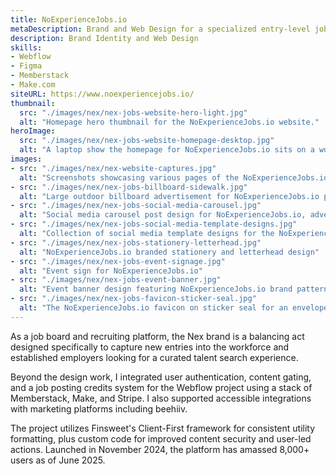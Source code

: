 ```yaml
---
title: NoExperienceJobs.io
metaDescription: Brand and Web Design for a specialized entry-level job board.
description: Brand Identity and Web Design
skills:
- Webflow
- Figma
- Memberstack
- Make.com
siteURL: https://www.noexperiencejobs.io/
thumbnail:
  src: "./images/nex/nex-jobs-website-hero-light.jpg"
  alt: "Homepage hero thumbnail for the NoExperienceJobs.io website."
heroImage:
  src: "./images/nex/nex-jobs-website-homepage-desktop.jpg"
  alt: "A laptop show the homepage for NoExperienceJobs.io sits on a wooden table in a living room"
images:
- src: "./images/nex/nex-website-captures.jpg"
  alt: "Screenshots showcasing various pages of the NoExperienceJobs.io website design"
- src: "./images/nex/nex-jobs-billboard-sidewalk.jpg"
  alt: "Large outdoor billboard advertisement for NoExperienceJobs.io positioned on a city sidewalk"
- src: "./images/nex/nex-jobs-social-media-carousel.jpg"
  alt: "Social media carousel post design for NoExperienceJobs.io, adversting entry-level job opportunities"
- src: "./images/nex/nex-jobs-social-media-template-designs.jpg"
  alt: "Collection of social media template designs for the NoExperienceJobs.io brand"
- src: "./images/nex/nex-jobs-stationery-letterhead.jpg"
  alt: "NoExperienceJobs.io branded stationery and letterhead design"
- src: "./images/nex/nex-jobs-event-signage.jpg"
  alt: "Event sign for NoExperienceJobs.io"
- src: "./images/nex/nex-jobs-event-banner.jpg"
  alt: "Event banner design featuring NoExperienceJobs.io brand pattern elements"
- src: "./images/nex/nex-jobs-favicon-sticker-seal.jpg"
  alt: "The NoExperienceJobs.io favicon on sticker seal for an envelope"
---
```


As a job board and recruiting platform, the Nex brand is a balancing
act designed specifically to capture new entries into the workforce
and established employers looking for a curated talent search
experience.

Beyond the design work, I integrated user authentication, content
gating, and a job posting credits system for the Webflow project
using a stack of Memberstack, Make, and Stripe. I also supported
accessible integrations with marketing platforms including beehiiv.

The project utilizes Finsweet's Client-First framework for
consistent utility formatting, plus custom code for improved content
security and user-led actions. Launched in November 2024, the
platform has amassed 8,000+ users as of June 2025.